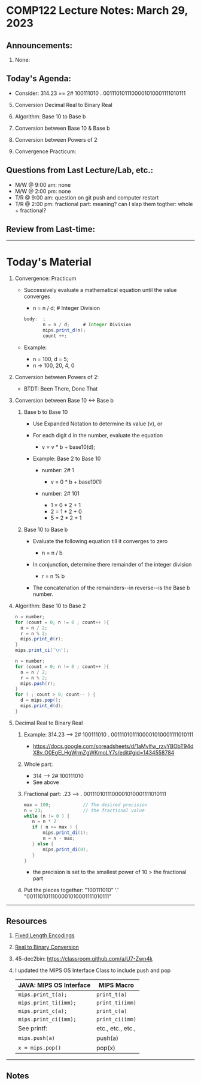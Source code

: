 # COMP122 Lecture Notes: March 29, 2023

## Announcements:
   1. None:

## Today's Agenda:

   * Consider: 314.23  == 2# 100111010 . 0011101011100001010001111010111

   5. Conversion Decimal Real to Binary Real 

   4. Algorithm: Base 10 to Base b

   3. Conversion between Base 10 & Base b
    
   2. Conversion between Powers of 2

   1. Convergence Practicum: 


## Questions from Last Lecture/Lab, etc.:
   * M/W @ 9:00 am: none
   * M/W @ 2:00 pm: none
   * T/R @ 9:00 am: question on git push and computer restart
   * T/R @ 2:00 pm: fractional part: meaning? can I slap them togther: whole + fractional?


## Review from Last-time:

---
# Today's Material

  1. Convergence: Practicum
     - Successively evaluate a mathematical equation until the value converges
       *  n = n / d;     # Integer Division

        ```java
        body:  ;
               n = n / d;     # Integer Division
               mips.print_d(n);
               count ++;
        ```
     - Example:
       *  n = 100,  d = 5;
       *  n ->  100, 20, 4, 0


  1. Conversion between Powers of 2:
     - BTDT: Been There, Done That


  1. Conversion between Base 10 <-> Base b
     1. Base b to Base 10
        - Use Expanded Notation to determine its value (v), or
        - For each digit d in the number, evaluate the equation
          *  v = v * b + base10(d);     

        - Example: Base 2 to Base 10
          * number:  2# 1
            - v = 0 * b + base10(1)

          * number:  2# 101
            - 1 = 0 * 2 + 1
            - 2 = 1 * 2 + 0
            - 5 = 2 * 2 + 1

     1. Base 10 to Base b
        - Evaluate the following equation till it converges to zero
          *  n = n / b

        - In conjunction, determine there remainder of the integer division
          *  r = n % b

        - The concatenation of the remainders--in reverse--is the Base b number.

   1. Algorithm: Base 10 to Base 2

      ```java
      n = number;
      for (count = 0; n != 0 ; count++ ){
        n = n / 2;
        r = n % 2;
        mips.print_d(r);
      }
      mips.print_ci('\n');
      ```



      ```java
      n = number;
      for (count = 0; n != 0 ; count++ ){
        n = n / 2;
        r = n % 2;
        mips.push(r);
      }
      for ( ; count > 0; count-- ) {
        d = mips.pop();
        mips.print_d(d);
      }
      ```

   1. Decimal Real to Binary Real 
      1. Example:   314.23 -->  2# 100111010 . 0011101011100001010001111010111
         - https://docs.google.com/spreadsheets/d/1aMvlfw_rzvYBObT94dX8v_O0EgELHgWrmZgWKmoLY7s/edit#gid=1434558784
      1. Whole part:  
         - 314 --> 2# 100111010
         - See above
      1. Fractional part: .23 --> . 0011101011100001010001111010111

         ```java
         max = 100;            // The desired precision
         n = 23;               // the fractional value
         while (n != 0 ) {
            n = n * 2
            if ( n >= max ) {
                mips.print_di(1);
                n = n - max; 
            } else {
                mips.print_di(0);
            }
         }
         ```
         - the precision is set to the smallest power of 10 > the fractional part

      1. Put the pieces together:
         "100111010" '.' "0011101011100001010001111010111"


---
## Resources

  1. [Fixed Length Encodings](https://docs.google.com/spreadsheets/d/1eUNgDk746G9y_BstasdvrxU6iA7T5FdsiBWwvo0TH7M/edit#gid=0)

  1. [Real to Binary Conversion](https://docs.google.com/spreadsheets/d/1aMvlfw_rzvYBObT94dX8v_O0EgELHgWrmZgWKmoLY7s/edit#gid=1434558784)

  1. 45-dec2bin:  https://classroom.github.com/a/U7-Zwn4k

  1. I updated the MIPS OS Interface Class to include push and pop

      | JAVA: MIPS OS Interface       | MIPS Macro                |
      |-------------------------------|---------------------------|
      | `mips.print_t(a);`            | `print_t(a)`              |
      | `mips.print_ti(imm);`         | `print_ti(imm)`           |
      | `mips.print_c(a);`            | `print_c(a)`              |
      | `mips.print_ci(imm);`         | `print_ci(imm)`           |
      |  See printf:                  | etc., etc., etc.,         |
      |  `mips.push(a)`               | push(a)                   |
      |  `x = mips.pop()`             | pop(x)                    |





---
## Notes
<!-- This section is for students to place their notes -->



